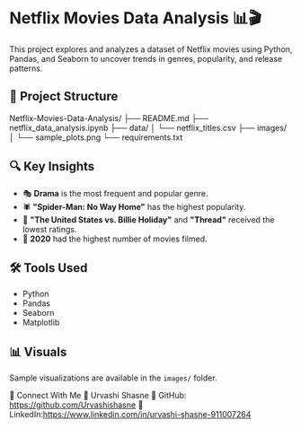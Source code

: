 # Netflix Movies Data Analysis 📊🎬

This project explores and analyzes a dataset of Netflix movies using Python, Pandas, and Seaborn to uncover trends in genres, popularity, and release patterns.

## 📁 Project Structure

Netflix-Movies-Data-Analysis/
├── README.md
├── netflix_data_analysis.ipynb
├── data/
│ └── netflix_titles.csv
├── images/
│ └── sample_plots.png
└── requirements.txt

## 🔍 Key Insights

- 🎭 **Drama** is the most frequent and popular genre.
- 🕷️ **"Spider-Man: No Way Home"** has the highest popularity.
- 🎼 **"The United States vs. Billie Holiday"** and **"Thread"** received the lowest ratings.
- 📅 **2020** had the highest number of movies filmed.

## 🛠 Tools Used

- Python
- Pandas
- Seaborn
- Matplotlib

## 📊 Visuals
Sample visualizations are available in the `images/` folder.

🎯 Connect With Me
👤 Urvashi Shasne
🔗 GitHub: https://github.com/Urvashishasne
🔗 LinkedIn:https://www.linkedin.com/in/urvashi-shasne-911007264
